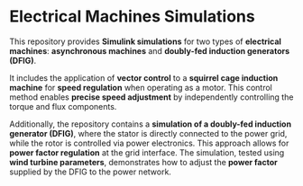 # Electrical Machines Simulations  

This repository provides **Simulink simulations** for two types of **electrical machines**: **asynchronous machines** and **doubly-fed induction generators (DFIG)**.  

It includes the application of **vector control** to a **squirrel cage induction machine** for **speed regulation** when operating as a motor. This control method enables **precise speed adjustment** by independently controlling the torque and flux components.  

Additionally, the repository contains a **simulation of a doubly-fed induction generator (DFIG)**, where the stator is directly connected to the power grid, while the rotor is controlled via power electronics. This approach allows for **power factor regulation** at the grid interface. The simulation, tested using **wind turbine parameters**, demonstrates how to adjust the **power factor** supplied by the DFIG to the power network.  
